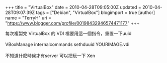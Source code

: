 +++
title = "VirtualBox"
date = 2010-04-28T09:05:00Z
updated = 2010-04-28T09:07:39Z
tags = ["Debian", "VirtualBox"]
blogimport = true 
[author]
	name = "TerryH"
	uri = "https://www.blogger.com/profile/00198432946574471177"
+++

每次複製完 VirtualBox 的 VDI 檔要用這一個指令，重置一下uuid<br /><br />VBoxManage internalcommands sethduuid YOURIMAGE.vdi<br /><br />不知道什麼時候才有server 可以把玩一下 Xen
